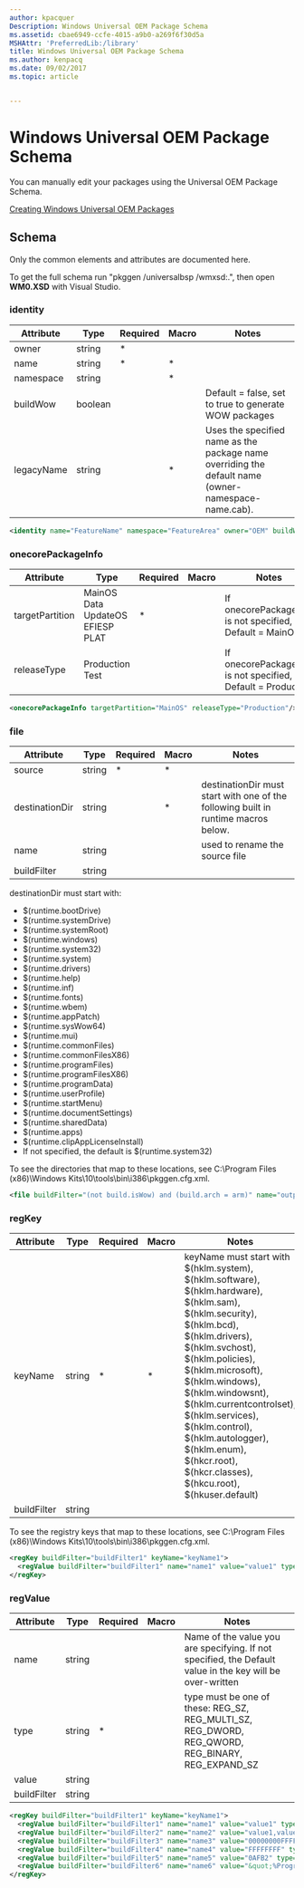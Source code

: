 ```yaml
---
author: kpacquer
Description: Windows Universal OEM Package Schema
ms.assetid: cbae6949-ccfe-4015-a9b0-a269f6f30d5a
MSHAttr: 'PreferredLib:/library'
title: Windows Universal OEM Package Schema
ms.author: kenpacq
ms.date: 09/02/2017
ms.topic: article


---
```


# Windows Universal OEM Package Schema

You can manually edit your packages using the Universal OEM Package Schema.

[Creating Windows Universal OEM Packages](create-packages.md)



## Schema
Only the common elements and attributes are documented here.  

To get the full schema run "pkggen /universalbsp /wmxsd:.", then open **WM0.XSD** with Visual Studio.  

### identity
|Attribute |Type   |Required|Macro |Notes |
|----------|-------|--------|------|------|
|owner     |string |*       |      |      |
|name      |string |*       |*     |      |
|namespace |string |        |*     |      |
|buildWow  |boolean|        |      |Default = false, set to true to generate WOW packages|
|legacyName|string |        |*     |Uses the specified name as the package name overriding the default name (owner-namespace-name.cab).|

```xml
<identity name="FeatureName" namespace="FeatureArea" owner="OEM" buildWow="false"/>
```

### onecorePackageInfo
|Attribute      |Type                                 |Required|Macro |Notes                                                       |
|---------------|-------------------------------------|--------|------|------------------------------------------------------------|
|targetPartition|MainOS  Data  UpdateOS  EFIESP  PLAT |*       |      |If onecorePackageInfo is not specified, Default = MainOS    |
|releaseType    |Production   Test                    |        |      |If onecorePackageInfo is not specified, Default = Production|

```xml
<onecorePackageInfo targetPartition="MainOS" releaseType="Production"/>
```

### file
|Attribute     |Type   |Required|Macro |Notes                                                                             |
|--------------|-------|--------|------|----------------------------------------------------------------------------------|
|source        |string |*       |*     |                                                                                  |
|destinationDir|string |        |*     |destinationDir must start with one of the following built in runtime macros below.|
|name          |string |        |      |used to rename the source file                                                    |
|buildFilter   |string |        |      |                                                                                  |

destinationDir must start with:
- $(runtime.bootDrive)
- $(runtime.systemDrive)
- $(runtime.systemRoot)
- $(runtime.windows)
- $(runtime.system32)
- $(runtime.system)
- $(runtime.drivers)
- $(runtime.help)
- $(runtime.inf)
- $(runtime.fonts)
- $(runtime.wbem)
- $(runtime.appPatch)
- $(runtime.sysWow64)
- $(runtime.mui)
- $(runtime.commonFiles)
- $(runtime.commonFilesX86)
- $(runtime.programFiles)
- $(runtime.programFilesX86)
- $(runtime.programData)
- $(runtime.userProfile)
- $(runtime.startMenu)
- $(runtime.documentSettings)
- $(runtime.sharedData)
- $(runtime.apps)
- $(runtime.clipAppLicenseInstall)
- If not specified, the default is $(runtime.system32) 

To see the directories that map to these locations, see C:\Program Files (x86)\Windows Kits\10\tools\bin\i386\pkggen.cfg.xml.

```xml
<file buildFilter="(not build.isWow) and (build.arch = arm)" name="output.dll" source="$(_RELEASEDIR)\input.dll" destinationDir="$(runtime.system32)"/>
```

### regKey
|Attribute      |Type   |Required|Macro |Notes |
|---------------|-------|--------|------|------|
|keyName        |string |*       |*     |keyName must start with $(hklm.system), $(hklm.software), $(hklm.hardware), $(hklm.sam), $(hklm.security), $(hklm.bcd), $(hklm.drivers), $(hklm.svchost), $(hklm.policies), $(hklm.microsoft), $(hklm.windows), $(hklm.windowsnt), $(hklm.currentcontrolset), $(hklm.services), $(hklm.control), $(hklm.autologger), $(hklm.enum), $(hkcr.root), $(hkcr.classes), $(hkcu.root), $(hkuser.default)| 
|buildFilter    |string |        |      |      |

To see the registry keys that map to these locations, see C:\Program Files (x86)\Windows Kits\10\tools\bin\i386\pkggen.cfg.xml.

```xml
<regKey buildFilter="buildFilter1" keyName="keyName1">
  <regValue buildFilter="buildFilter1" name="name1" value="value1" type="REG_SZ" />
</regKey>
```

### regValue
|Attribute      |Type   |Required|Macro |Notes  |
|---------------|-------|--------|------|-------|
|name           |string |        |      |Name of the value you are specifying. If not specified, the Default value in the key will be over-written|
|type           |string |*       |      |type must be one of these: REG_SZ, REG_MULTI_SZ, REG_DWORD, REG_QWORD, REG_BINARY, REG_EXPAND_SZ|
|value          |string |        |      |       |
|buildFilter    |string |        |      |       |

```xml
<regKey buildFilter="buildFilter1" keyName="keyName1">
  <regValue buildFilter="buildFilter1" name="name1" value="value1" type="REG_SZ" />
  <regValue buildFilter="buildFilter2" name="name2" value="value1,value2" type="REG_MULTI_SZ" />
  <regValue buildFilter="buildFilter3" name="name3" value="00000000FFFFFFFF" type="REG_QWORD" />
  <regValue buildFilter="buildFilter4" name="name4" value="FFFFFFFF" type="REG_DWORD" />
  <regValue buildFilter="buildFilter5" name="name5" value="0AFB2" type="REG_BINARY" />
  <regValue buildFilter="buildFilter6" name="name6" value="&quot;%ProgramFiles%\MediaPlayer\wmplayer.exe&quot;" type="REG_EXPAND_SZ" />
</regKey>
```

